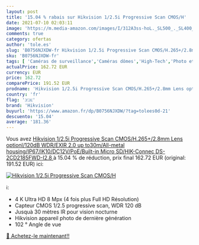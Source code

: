 ```yaml
---
layout: post
title: '15.04 % rabais sur Hikvision 1/2.5i Progressive Scan CMOS/H'
date: 2021-07-10 02:03:11
image: 'https://m.media-amazon.com/images/I/312A3ss-hoL._SL500_._SL400_.jpg'
comments: true
category: ofertas
author: 'tole.es'
slug: 'B0756NJXDW-fr Hikvision 1/2.5i Progressive Scan CMOS/H.265+/2.8mm Lens...'
sku: 'B0756NJXDW-fr'
tags: [ 'Caméras de surveillance','Caméras dômes','High-Tech','Photo et caméscopes','hikvision', ]
actualPrice: 162.72 EUR
currency: EUR
price: 162.72
comparePrice: 191.52 EUR
prodname: 'Hikvision 1/2.5i Progressive Scan CMOS/H.265+/2.8mm Lens optionl/120dB WDR/EXIR 2.0 up to30m/All-metal housing/IP67/IK10/DC12V/PoE/Built-in Micro SD/HIK-Connec  DS-2CD2185FWD-I2.8 '
country: 'fr'
flag: '🇫🇷'
brand: 'Hikvision'
buyurl: 'https://www.amazon.fr/dp/B0756NJXDW/?tag=tolees0d-21'
descuento: '15.04'
average: '181.36'
---
```


Vous avez [Hikvision 1/2.5i Progressive Scan CMOS/H.265+/2.8mm Lens optionl/120dB WDR/EXIR 2.0 up to30m/All-metal housing/IP67/IK10/DC12V/PoE/Built-in Micro SD/HIK-Connec  DS-2CD2185FWD-I2.8 ](https://www.amazon.fr/dp/B0756NJXDW/?tag=tolees0d-21)  à  15.04 % de réduction, prix final  162.72 EUR (original: 191.52 EUR) ici:

[![Hikvision 1/2.5i Progressive Scan CMOS/H](https://m.media-amazon.com/images/I/312A3ss-hoL._SL500_._SL400_.jpg)](https://www.amazon.fr/dp/B0756NJXDW/?tag=tolees0d-21)

ℹ️:

- 4 K Ultra HD 8 Mpx (4 fois plus Full HD Résolution)
- Capteur CMOS 1/2.5 progressive scan, WDR 120 dB
- Jusquà 30 mètres IR pour vision nocturne
- Hikvision appareil photo de dernière génération
- 102 ° Angle de vue

[🛒 Achetez-le maintenant!!](https://www.amazon.fr/dp/B0756NJXDW/?tag=tolees0d-21)

